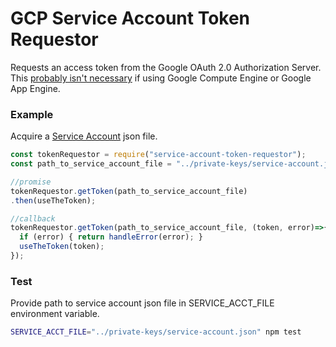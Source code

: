 # GCP Service Account Token Requestor
Requests an access token from the Google OAuth 2.0 Authorization Server.
This [probably isn't necessary](https://developers.google.com/identity/protocols/application-default-credentials) if using Google Compute Engine or Google App Engine.

### Example
Acquire a [Service Account](https://console.developers.google.com/permissions/serviceaccounts) json file.  

``` js
const tokenRequestor = require("service-account-token-requestor");
const path_to_service_account_file = "../private-keys/service-account.json";

//promise
tokenRequestor.getToken(path_to_service_account_file)
.then(useTheToken);

//callback
tokenRequestor.getToken(path_to_service_account_file, (token, error)=>{
  if (error) { return handleError(error); }
  useTheToken(token);
});
```

### Test
Provide path to service account json file in SERVICE_ACCT_FILE environment variable.

``` bash
SERVICE_ACCT_FILE="../private-keys/service-account.json" npm test
```
